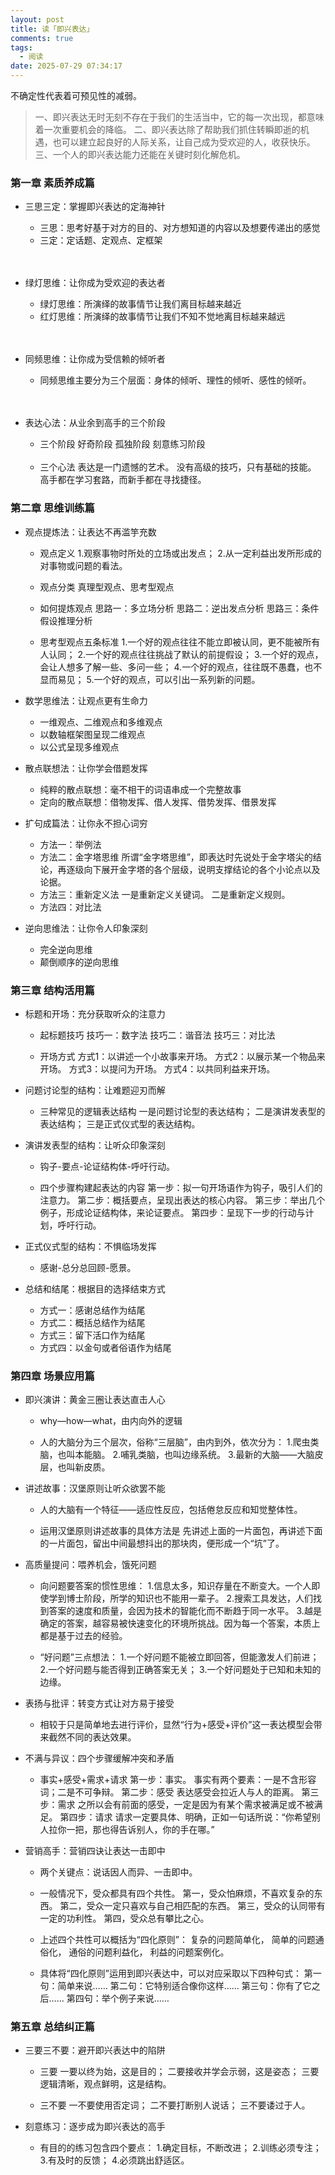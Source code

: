 ```yaml
---
layout: post
title: 读「即兴表达」
comments: true
tags:
  - 阅读
date: 2025-07-29 07:34:17
---
```

不确定性代表着可预见性的减弱。
<!--more-->

>一、即兴表达无时无刻不存在于我们的生活当中，它的每一次出现，都意味着一次重要机会的降临。
>二、即兴表达除了帮助我们抓住转瞬即逝的机遇，也可以建立起良好的人际关系，让自己成为受欢迎的人，收获快乐。
>三、一个人的即兴表达能力还能在关键时刻化解危机。

### 第一章 素质养成篇
  
  - 三思三定：掌握即兴表达的定海神针

    - 三思：思考好基于对方的目的、对方想知道的内容以及想要传递出的感觉
    - 三定：定话题、定观点、定框架
    <br/>
    <br/>
  - 绿灯思维：让你成为受欢迎的表达者

    - 绿灯思维：所演绎的故事情节让我们离目标越来越近
    - 红灯思维：所演绎的故事情节让我们不知不觉地离目标越来越远  
    <br/>
    <br/>
  - 同频思维：让你成为受信赖的倾听者

    - 同频思维主要分为三个层面：身体的倾听、理性的倾听、感性的倾听。  
    <br/>
    <br/>

  - 表达心法：从业余到高手的三个阶段
  
    - 三个阶段
      好奇阶段
      孤独阶段
      刻意练习阶段
      <br/>
      <br/>
    - 三个心法
      表达是一门遗憾的艺术。
      没有高级的技巧，只有基础的技能。
      高手都在学习套路，而新手都在寻找捷径。  

### 第二章 思维训练篇
    
  - 观点提炼法：让表达不再滥竽充数

    - 观点定义
      1.观察事物时所处的立场或出发点； 
      2.从一定利益出发所形成的对事物或问题的看法。

    - 观点分类
      真理型观点、思考型观点
    
    - 如何提炼观点
      思路一：多立场分析
      思路二：逆出发点分析
      思路三：条件假设推理分析
      
    - 思考型观点五条标准
      1.一个好的观点往往不能立即被认同，更不能被所有人认同；
      2.一个好的观点往往挑战了默认的前提假设；
      3.一个好的观点，会让人想多了解一些、多问一些；
      4.一个好的观点，往往既不愚蠢，也不显而易见；
      5.一个好的观点，可以引出一系列新的问题。
  
  - 数学思维法：让观点更有生命力

    - 一维观点、二维观点和多维观点
    - 以数轴框架图呈现二维观点
    - 以公式呈现多维观点
  
  - 散点联想法：让你学会借题发挥

    - 纯粹的散点联想：毫不相干的词语串成一个完整故事
    - 定向的散点联想：借物发挥、借人发挥、借势发挥、借景发挥

  - 扩句成篇法：让你永不担心词穷

    - 方法一：举例法
    - 方法二：金字塔思维
      所谓“金字塔思维”，即表达时先说处于金字塔尖的结论，再逐级向下展开金字塔的各个层级，说明支撑结论的各个小论点以及论据。
    - 方法三：重新定义法
      一是重新定义关键词。
      二是重新定义规则。
    - 方法四：对比法

  - 逆向思维法：让你令人印象深刻

    - 完全逆向思维
    - 颠倒顺序的逆向思维

### 第三章 结构活用篇    

  - 标题和开场：充分获取听众的注意力

    - 起标题技巧
      技巧一：数字法
      技巧二：谐音法
      技巧三：对比法
    
    - 开场方式
      方式1：以讲述一个小故事来开场。
      方式2：以展示某一个物品来开场。
      方式3：以提问为开场。
      方式4：以共同利益来开场。
  
  - 问题讨论型的结构：让难题迎刃而解

    - 三种常见的逻辑表达结构
      一是问题讨论型的表达结构；
      二是演讲发表型的表达结构；
      三是正式仪式型的表达结构。

  - 演讲发表型的结构：让听众印象深刻
    
    - 钩子-要点-论证结构体-呼吁行动。

    - 四个步骤构建起表达的内容
      第一步：拟一句开场语作为钩子，吸引人们的注意力。
      第二步：概括要点，呈现出表达的核心内容。
      第三步：举出几个例子，形成论证结构体，来论证要点。
      第四步：呈现下一步的行动与计划，呼吁行动。

  - 正式仪式型的结构：不惧临场发挥
    
    - 感谢-总分总回顾-愿景。
   
  - 总结和结尾：根据目的选择结束方式
    
    - 方式一：感谢总结作为结尾
    - 方式二：概括总结作为结尾
    - 方式三：留下活口作为结尾
    - 方式四：以金句或者俗语作为结尾

### 第四章 场景应用篇    

  - 即兴演讲：黄金三圈让表达直击人心

    - why—how—what，由内向外的逻辑

    - 人的大脑分为三个层次，俗称“三层脑”，由内到外，依次分为：
      1.爬虫类脑，也叫本能脑。
      2.哺乳类脑，也叫边缘系统。
      3.最新的大脑——大脑皮层，也叫新皮质。

  - 讲述故事：汉堡原则让听众欲罢不能

    - 人的大脑有一个特征——适应性反应，包括倦怠反应和知觉整体性。

    - 运用汉堡原则讲述故事的具体方法是
      先讲述上面的一片面包，再讲述下面的一片面包，留出中间最想抖出的那块肉，便形成一个“坑”了。
      
  - 高质量提问：喂养机会，饿死问题

    - 向问题要答案的惯性思维：
      1.信息太多，知识存量在不断变大。一个人即使学到博士阶段，所学的知识也不能用一辈子。
      2.搜索工具发达，人们找到答案的速度和质量，会因为技术的智能化而不断趋于同一水平。
      3.越是确定的答案，越容易被快速变化的环境所挑战。因为每一个答案，本质上都是基于过去的经验。

    - “好问题”三点想法：
      1.一个好问题不能被立即回答，但能激发人们前进；
      2.一个好问题与能否得到正确答案无关；
      3.一个好问题处于已知和未知的边缘。

  - 表扬与批评：转变方式让对方易于接受

    - 相较于只是简单地去进行评价，显然“行为+感受+评价”这一表达模型会带来截然不同的表达效果。

  - 不满与异议：四个步骤缓解冲突和矛盾

    - 事实+感受+需求+请求
      第一步：事实。
        事实有两个要素：一是不含形容词；二是不可争辩。
      第二步：感受
        表达感受会拉近人与人的距离。
      第三步：需求
        之所以会有前面的感受，一定是因为有某个需求被满足或不被满足。
      第四步：请求
        请求一定要具体、明确，正如一句话所说：“你希望别人拉你一把，那也得告诉别人，你的手在哪。”
  
  - 营销高手：营销四诀让表达一击即中

    - 两个关键点：说话因人而异、一击即中。

    - 一般情况下，受众都具有四个共性。
      第一，受众怕麻烦，不喜欢复杂的东西。
      第二，受众一定只喜欢与自己相匹配的东西。
      第三，受众的认同带有一定的功利性。
      第四，受众总有攀比之心。
      
    - 上述四个共性可以概括为“四化原则”：
      复杂的问题简单化，
      简单的问题通俗化，
      通俗的问题利益化，
      利益的问题案例化。

    - 具体将“四化原则”运用到即兴表达中，可以对应采取以下四种句式：
      第一句：简单来说……
      第二句：它特别适合像你这样……
      第三句：你有了它之后……
      第四句：举个例子来说……

### 第五章 总结纠正篇    

  - 三要三不要：避开即兴表达中的陷阱
    
    - 三要
      一要以终为始，这是目的；
      二要接收并学会示弱，这是姿态；
      三要逻辑清晰，观点鲜明，这是结构。

    - 三不要
      一不要使用否定词；
      二不要打断别人说话；
      三不要诿过于人。

  - 刻意练习：逐步成为即兴表达的高手

    - 有目的的练习包含四个要点：
      1.确定目标，不断改进；
      2.训练必须专注；
      3.有及时的反馈；
      4.必须跳出舒适区。